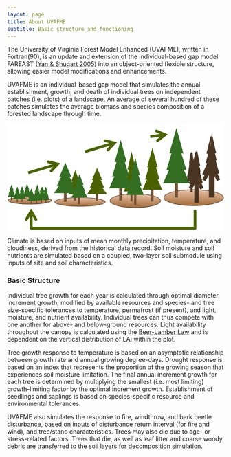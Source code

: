```yaml
---
layout: page
title: About UVAFME
subtitle: Basic structure and functioning
---
```


The University of Virginia Forest Model Enhanced (UVAFME), written in Fortran(90), is an update and extension of the individual-based gap model FAREAST ([Yan & Shugart 2005](https://www.jstor.org/stable/3566334?seq=1#page_scan_tab_contents)) into an object-oriented flexible structure, allowing easier model modifications and enhancements.

UVAFME is an individual-based gap model that simulates the annual establishment, growth, and death of individual trees on independent patches (i.e. plots) of a landscape. An average of several hundred of these patches simulates the average biomass and species composition of a forested landscape through time.

![GapDynamics](img/UVAFME_cycle.png)

Climate is based on inputs of mean monthly precipitation, temperature, and cloudiness, derived from the historical data record. Soil moisture and soil nutrients are simulated based on a coupled, two-layer soil submodule using inputs of site and soil characteristics.

### Basic Structure

Individual tree growth for each year is calculated through optimal diameter increment growth, modified by available resources and species- and tree size-specific tolerances to temperature, permafrost (if present), and light, moisture, and nutrient availability. Individual trees can thus compete with one another for above- and below-ground resources. Light availability throughout the canopy is calculated using the [Beer-Lamber Law](https://en.wikipedia.org/wiki/Beer%E2%80%93Lambert_law) and is dependent on the vertical distribution of LAI within the plot. 

Tree growth response to temperature is based on an asymptotic relationship between growth rate and annual growing degree-days. Drought response is based on an index that represents the proportion of the growing season that experiences soil moisture limitation. The final annual increment growth for each tree is determined by multiplying the smallest (i.e. most limiting) growth-limiting factor by the optimal increment growth. Establishment of seedlings and saplings is based on species-specific resource and environmental tolerances.

UVAFME also simulates the response to fire, windthrow, and bark beetle disturbance, based on inputs of disturbance return interval (for fire and wind), and tree/stand characteristics. Trees may also die due to age- or stress-related factors. Trees that die, as well as leaf litter and coarse woody debris are transferred to the soil layers for decomposition simulation.
